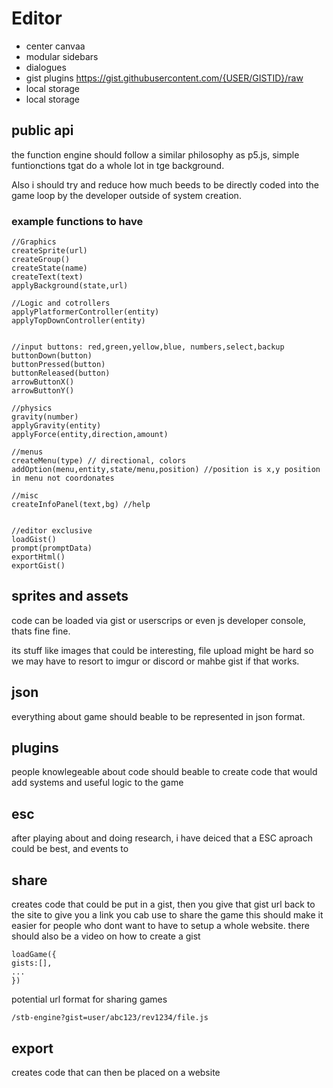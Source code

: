 # Editor
* center canvaa
* modular sidebars
* dialogues
* gist plugins https://gist.githubusercontent.com/{USER/GISTID}/raw
* local storage
* local storage

## public api
the  function engine should follow a similar philosophy as p5.js, simple funtionctions tgat do a whole lot in tge background.

Also i should try and reduce how much beeds to be directly coded into the game loop by the developer outside of system creation.

### example functions to have
```
//Graphics 
createSprite(url)
createGroup()
createState(name)
createText(text)
applyBackground(state,url)

//Logic and cotrollers
applyPlatformerController(entity)
applyTopDownController(entity)


//input buttons: red,green,yellow,blue, numbers,select,backup
buttonDown(button)
buttonPressed(button)
buttonReleased(button)
arrowButtonX()
arrowButtonY()

//physics
gravity(number)
applyGravity(entity)
applyForce(entity,direction,amount)

//menus
createMenu(type) // directional, colors
addOption(menu,entity,state/menu,position) //position is x,y position in menu not coordonates

//misc
createInfoPanel(text,bg) //help


//editor exclusive
loadGist()
prompt(promptData)
exportHtml()
exportGist()
```

## sprites and assets
code can be loaded via gist or userscrips or even js developer console, thats fine
fine.

its stuff like images that could be interesting, file upload might be hard so we may have to resort to imgur or discord or mahbe gist if that works.

## json
everything about game should beable to be represented in json format.

## plugins
people knowlegeable about code should beable to create code that would add systems and useful logic to the game

## esc 

after playing about and doing research, i have deiced that a ESC aproach could be best, and events to

## share
creates code that could be put in a gist, then you give that gist url back to the site to give you a link you cab use to share the game
this should make it easier for people who dont want to have to setup a whole website.
there should also be a video on how to create a gist
```
loadGame({
gists:[],
...
})
```
potential url format for sharing games

`/stb-engine?gist=user/abc123/rev1234/file.js`
## export
creates code that can then be placed on a website